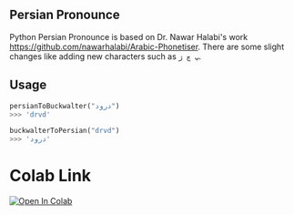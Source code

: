 
## Persian Pronounce

Python Persian Pronounce is based on Dr. Nawar Halabi's work https://github.com/nawarhalabi/Arabic-Phonetiser. There are some slight changes like adding new characters such as ``` پ چ ژ ```. 

## Usage
```python
persianToBuckwalter("درود")
>>> 'drvd'
```

```python
buckwalterToPersian("drvd")
>>> 'درود'
```

# Colab Link 

[![Open In Colab](https://colab.research.google.com/assets/colab-badge.svg)](https://colab.research.google.com/github/mehdihosseinimoghadam/Persian-Pronounciation/Persian_Pronounciation.ipynb )


